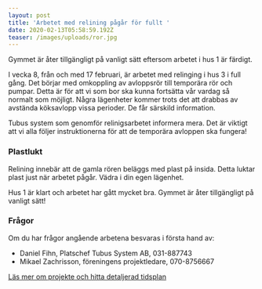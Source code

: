 ```yaml
---
layout: post
title: 'Arbetet med relining pågår för fullt '
date: 2020-02-13T05:58:59.192Z
teaser: /images/uploads/ror.jpg
---
```

Gymmet är åter tillgängligt på vanligt sätt eftersom arbetet i hus 1 är färdigt.

I vecka 8, från och med 17 februari, är arbetet med relinging i hus 3 i full gång. Det börjar med omkoppling av avloppsrör till temporära rör och pumpar. Detta är för att vi som bor ska kunna fortsätta vår vardag så normalt som möjligt. Några lägenheter kommer trots det att drabbas av avstända köksavlopp vissa perioder. De får särskild information.

Tubus system som genomför relinigsarbetet informera mera. Det är viktigt att vi alla följer instruktionerna för att de temporära avloppen ska fungera!

### Plastlukt

Relining innebär att de gamla rören beläggs med plast på insida. Detta luktar plast just när arbetet pågår. Vädra i din egen lägenhet.

Hus 1 är klart och arbetet har gått mycket bra. Gymmet är åter tillgängligt på vanligt sätt!

### **Frågor**

Om du har frågor angående arbetena besvaras i första hand av:

* Daniel Fihn, Platschef Tubus System AB, 031-887743
* Mikael Zachrisson, föreningens projektledare, 070-8756667

[Läs mer om projekte och hitta detaljerad tidsplan](/pagaende_projekt/1relinging-renovering-av-avloppsledningar-i-bottenplanet-i-hus-1-3-och-4)
